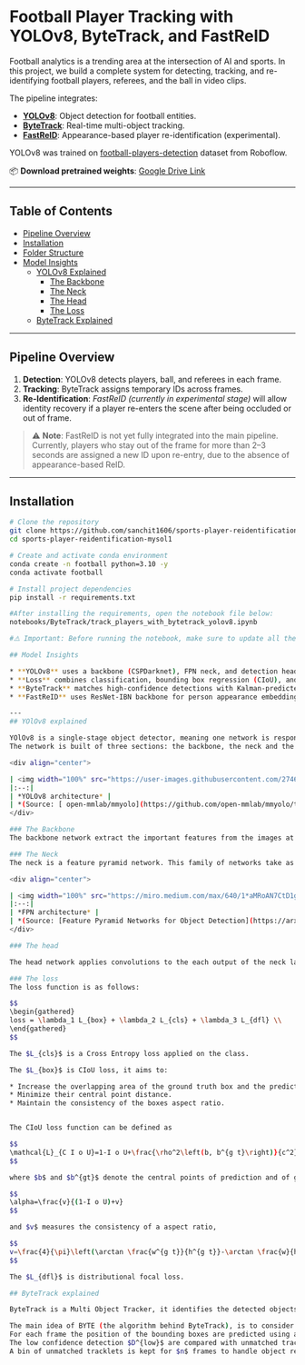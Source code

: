 # Football Player Tracking with YOLOv8, ByteTrack, and FastReID <!-- omit from toc -->

Football analytics is a trending area at the intersection of AI and sports. In this project, we build a complete system for detecting, tracking, and re-identifying football players, referees, and the ball in video clips.

The pipeline integrates:

* **[YOLOv8](https://github.com/ultralytics/ultralytics)**: Object detection for football entities.
* **[ByteTrack](https://github.com/ifzhang/ByteTrack)**: Real-time multi-object tracking.
* **[FastReID](https://github.com/JDAI-CV/fast-reid)**: Appearance-based player re-identification (experimental).

YOLOv8 was trained on [football-players-detection](https://universe.roboflow.com/roboflow-jvuqo/football-players-detection-3zvbc) dataset from Roboflow.

📦 **Download pretrained weights**: [Google Drive Link](https://drive.google.com/drive/folders/1ssaMH89UP9WGeZU_E9rQNzYxasQ6yp8t?usp=sharing)

---

## Table of Contents <!-- omit from toc -->

* [Pipeline Overview](#pipeline-overview)
* [Installation](#installation)
* [Folder Structure](#folder-structure)
* [Model Insights](#model-insights)
  - [YOLOv8 Explained](#yolov8-explained)
    - [The Backbone](#the-backbone)
    - [The Neck](#the-neck)
    - [The Head](#the-head)
    - [The Loss](#the-loss)
  - [ByteTrack Explained](#bytetrack-explained)

---

## Pipeline Overview

1. **Detection**: YOLOv8 detects players, ball, and referees in each frame.
2. **Tracking**: ByteTrack assigns temporary IDs across frames.
3. **Re-Identification**: *FastReID (currently in experimental stage)* will allow identity recovery if a player re-enters the scene after being occluded or out of frame.

> ⚠️ **Note**: FastReID is not yet fully integrated into the main pipeline. Currently, players who stay out of the frame for more than 2–3 seconds are assigned a new ID upon re-entry, due to the absence of appearance-based ReID.

---

## Installation

```bash
# Clone the repository
git clone https://github.com/sanchit1606/sports-player-reidentification-mysol1.git
cd sports-player-reidentification-mysol1

# Create and activate conda environment
conda create -n football python=3.10 -y
conda activate football

# Install project dependencies
pip install -r requirements.txt

#After installing the requirements, open the notebook file below:
notebooks/ByteTrack/track_players_with_bytetrack_yolov8.ipynb

#⚠️ Important: Before running the notebook, make sure to update all the file paths according to your local setup

## Model Insights

* **YOLOv8** uses a backbone (CSPDarknet), FPN neck, and detection head.
* **Loss** combines classification, bounding box regression (CIoU), and DFL.
* **ByteTrack** matches high-confidence detections with Kalman-predicted tracks, then matches unmatched low-confidence detections.
* **FastReID** uses ResNet-IBN backbone for person appearance embedding.

---
## YOlOv8 explained 

YOlOv8 is a single-stage object detector, meaning one network is responsible for predicting the bounding boxes and classifying them. The YOLO series of algorithms are known for their low inference time.  
The network is built of three sections: the backbone, the neck and the head. In figure bellow, we see the full details of the network.

<div align="center">

| <img width="100%" src="https://user-images.githubusercontent.com/27466624/211974251-8de633c8-090c-47c9-ba52-4941dc9e3a48.jpg"> | 
|:--:| 
| *YOLOv8 architecture* |
| *(Source: [ open-mmlab/mmyolo](https://github.com/open-mmlab/mmyolo/tree/main/configs/yolov8))* |
</div>

### The Backbone
The backbone network extract the important features from the images at different levels. It is composed of series of ``ConvBlock`` and ``CSPLayer_2``. The CSPLayer is made of residuals blocks whose filters are concatenated to form rich features.

### The Neck
The neck is a feature pyramid network. This family of networks take as input the features of the backbone at low resolutions (the bottom-up pathway) and reconstruct them by up-scaling and applying convolution blocks between the layers. Lateral connection are added to ease the training (they function as residual connection) and compensate for the lost information due to the down-scaling and up-scaling.

<div align="center">

| <img width="100%" src="https://miro.medium.com/max/640/1*aMRoAN7CtD1gdzTaZIT5gA.webp"> | 
|:--:| 
| *FPN architecture* |
| *(Source: [Feature Pyramid Networks for Object Detection](https://arxiv.org/pdf/1612.03144.pdf))* |
</div>

### The head

The head network applies convolutions to the each output of the neck layers. Its output is prediction of the bounding box coordinates, width and height, the probability and the object class.

### The loss 
The loss function is as follows:

$$
\begin{gathered}
loss = \lambda_1 L_{box} + \lambda_2 L_{cls} + \lambda_3 L_{dfl} \\
\end{gathered}
$$

The $L_{cls}$ is a Cross Entropy loss applied on the class.

The $L_{box}$ is CIoU loss, it aims to:

* Increase the overlapping area of the ground truth box and the predicted box.
* Minimize their central point distance.
* Maintain the consistency of the boxes aspect ratio.


The CIoU loss function can be defined as

$$
\mathcal{L}_{C I o U}=1-I o U+\frac{\rho^2\left(b, b^{g t}\right)}{c^2}+\alpha v .
$$

where $b$ and $b^{gt}$ denote the central points of prediction and of ground truth, $\rho$ is the Euclidean distance, and $c$ is the diagonal length of the smallest enclosing box covering the two boxes. The trade-off parameter $\alpha$ is defined as

$$
\alpha=\frac{v}{(1-I o U)+v}
$$

and $v$ measures the consistency of a aspect ratio,

$$
v=\frac{4}{\pi}\left(\arctan \frac{w^{g t}}{h^{g t}}-\arctan \frac{w}{h}\right)^2 .
$$

The $L_{dfl}$ is distributional focal loss.

## ByteTrack explained

ByteTrack is a Multi Object Tracker, it identifies the detected objects and tracks their trajectory in the video. The algorithm uses tracklets, representation of tracked objects, to store the identity of detections.

The main idea of BYTE (the algorithm behind ByteTrack), is to consider both high and low confidence detections.  
For each frame the position of the bounding boxes are predicted using a Kalman filter from the previous positions. The high confidence detections $D^{high}$ are matched with these predicted tracklets by iou and are identified.  
The low confidence detection $D^{low}$ are compared with unmatched tracklets (identified objects are not associated to any bounding box in that frame). This helps identity occulted objects.  
A bin of unmatched tracklets is kept for $n$ frames to handle object rebirth. They are deleted beyond $n$ is they remain unmatched.
